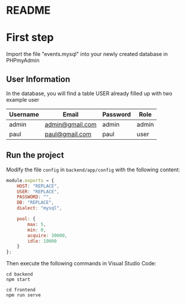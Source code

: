 
# README

# First step

Import the file "events.mysql" into your newly created database in PHPmyAdmin

## User Information

In the database, you will find a table USER already filled up with two example user 

| Username | Email           | Password | Role  |
|----------|-----------------|----------|-------|
| admin    | admin@gmail.com | admin    | admin |
| paul     | paul@gmail.com  | paul     | user  |


## Run the project

Modify the file `config` in `backend/app/config` with the following content:

```javascript
module.exports = {
    HOST: "REPLACE", 
    USER: "REPLACE", 
    PASSWORD: "",
    DB: "REPLACE",
    dialect: "mysql",

    pool: {
        max: 5,
        min: 0,
        acquire: 30000,
        idle: 10000
    }
};
```

Then execute the following commands in Visual Studio Code:

```
cd backend
npm start

cd frontend
npm run serve
```
